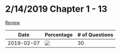 # 2/14/2019 Chapter 1 - 13

[Review](midterm.pdf)

| Date | Percentage | # of Questions |
|------|------------|----------------|
| 2019-02-07 | ![](http://progressed.io/bar/33) | 30 |

